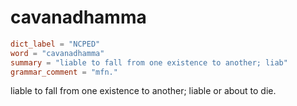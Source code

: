 # cavanadhamma

``` toml
dict_label = "NCPED"
word = "cavanadhamma"
summary = "liable to fall from one existence to another; liab"
grammar_comment = "mfn."
```

liable to fall from one existence to another; liable or about to die.

